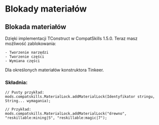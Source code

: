 # Blokady materiałów

## Blokada materiałów

Dzięki implementacji TConstruct w CompatSkills 1.5.0. Teraz masz możliwość zablokowania:

    - Tworzenie narzędzi
    - Tworzenie części
    - Wymiana części
    

Dla określonych materiałów konstruktora Tinkeer.

### Składnia:

    // Pusty przykład:
    mods.compatskills.MaterialLock.addMaterialLock(Identyfikator stringu, String... wymagania);
    
    // Przykład:
    mods.compatskills.MaterialLock.addMaterialLock("drewno", "reskillable:mining|5", "reskillable:magic|7");